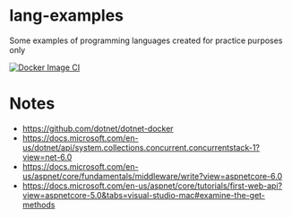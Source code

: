 # lang-examples
Some examples of programming languages created for practice purposes only

[![Docker Image CI](https://github.com/tpayne/lang-examples/actions/workflows/docker-image.yml/badge.svg)](https://github.com/tpayne/lang-examples/actions/workflows/docker-image.yml)

# Notes
- https://github.com/dotnet/dotnet-docker
- https://docs.microsoft.com/en-us/dotnet/api/system.collections.concurrent.concurrentstack-1?view=net-6.0
- https://docs.microsoft.com/en-us/aspnet/core/fundamentals/middleware/write?view=aspnetcore-6.0
- https://docs.microsoft.com/en-us/aspnet/core/tutorials/first-web-api?view=aspnetcore-5.0&tabs=visual-studio-mac#examine-the-get-methods
